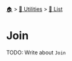 <!--startTocHeader-->
[🏠](../../README.md) > [🔧 Utilities](../README.md) > [🧺 List](README.md)
# Join
<!--endTocHeader-->

TODO: Write about `Join`

<!--startTocSubTopic-->
<!--endTocSubTopic-->